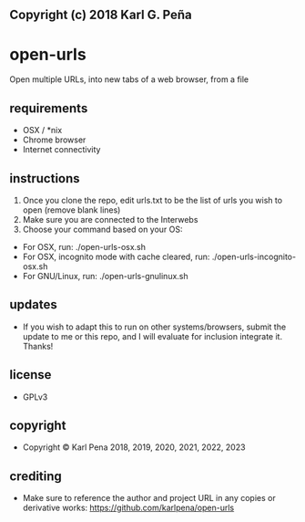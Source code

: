 ##              Copyright (c) 2018 Karl G. Peña


# open-urls
Open multiple URLs, into new tabs of a web browser, from a file

## requirements
- OSX / *nix
- Chrome browser
- Internet connectivity

## instructions 
1. Once you clone the repo, edit urls.txt to be the list of urls you wish to open (remove blank lines)
2. Make sure you are connected to the Interwebs
3. Choose your command based on your OS:  
  - For OSX, run:   ./open-urls-osx.sh
  - For OSX, incognito mode with cache cleared, run:   ./open-urls-incognito-osx.sh
  - For GNU/Linux, run:   ./open-urls-gnulinux.sh

## updates
- If you wish to adapt this to run on other systems/browsers, submit the update to me or this repo, and I will evaluate for inclusion
integrate it. Thanks!

## license
- GPLv3

## copyright 
- Copyright © Karl Pena 2018, 2019, 2020, 2021, 2022, 2023

## crediting
- Make sure to reference the author and project URL in any copies or derivative works: https://github.com/karlpena/open-urls
